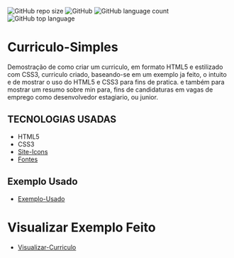 ![GitHub repo size](https://img.shields.io/github/repo-size/Samuel-Amaro/Curriculo-Simples)
![GitHub](https://img.shields.io/github/license/Samuel-Amaro/Curriculo-Simples)
![GitHub language count](https://img.shields.io/github/languages/count/Samuel-Amaro/Curriculo-Simples)
![GitHub top language](https://img.shields.io/github/languages/top/Samuel-Amaro/Curriculo-Simples)

# Curriculo-Simples
Demostração de como criar um curriculo, em formato HTML5 e estilizado com CSS3, curriculo criado, baseando-se em um exemplo ja feito, o intuito e de mostrar o uso do HTML5 e CSS3 para fins de pratica. e também para mostrar um resumo sobre min para, fins de candidaturas em vagas de emprego como desenvolvedor estagiario, ou junior.

## TECNOLOGIAS USADAS
 * HTML5
 * CSS3
 * [Site-Icons](https://www.flaticon.com/)
 * [Fontes](https://fonts.google.com/)
## Exemplo Usado
* [Exemplo-Usado](https://startbootstrap.com/theme/resume)
# Visualizar Exemplo Feito
* [Visualizar-Curriculo](https://samuel-amaro.github.io/Curriculo-Simples/)

